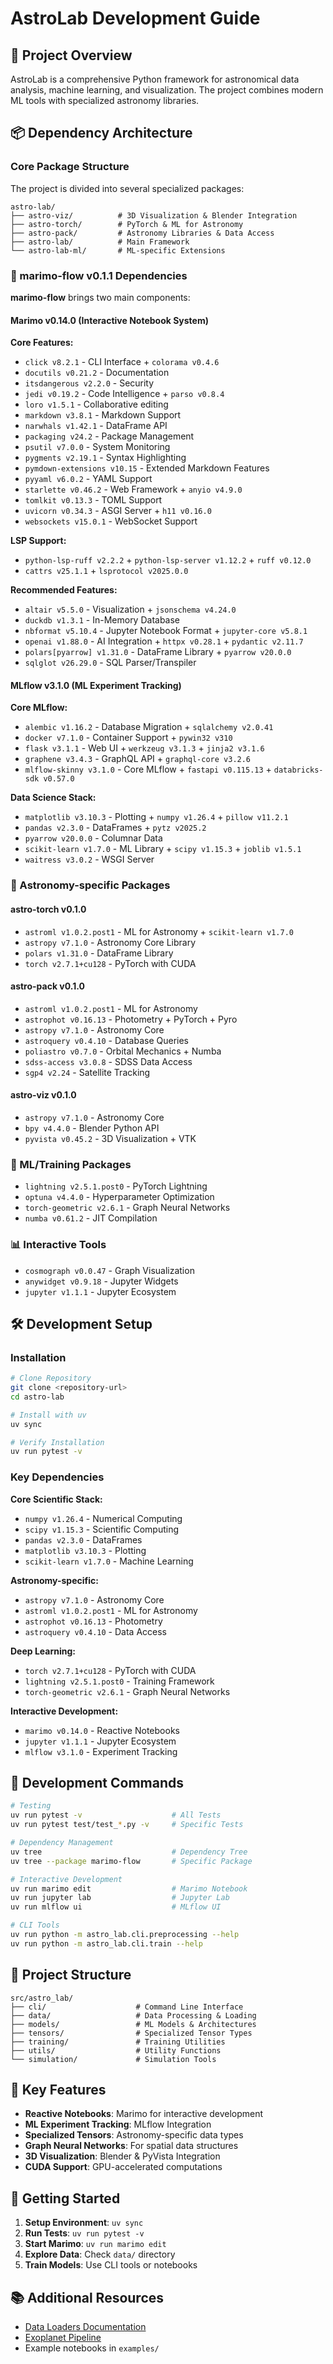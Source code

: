 # AstroLab Development Guide

## 🚀 Project Overview

AstroLab is a comprehensive Python framework for astronomical data analysis, machine learning, and visualization. The project combines modern ML tools with specialized astronomy libraries.

## 📦 Dependency Architecture

### Core Package Structure

The project is divided into several specialized packages:

```
astro-lab/
├── astro-viz/          # 3D Visualization & Blender Integration
├── astro-torch/        # PyTorch & ML for Astronomy
├── astro-pack/         # Astronomy Libraries & Data Access
├── astro-lab/          # Main Framework
└── astro-lab-ml/       # ML-specific Extensions
```

### 🎯 marimo-flow v0.1.1 Dependencies

**marimo-flow** brings two main components:

#### Marimo v0.14.0 (Interactive Notebook System)

**Core Features:**
- `click v8.2.1` - CLI Interface + `colorama v0.4.6`
- `docutils v0.21.2` - Documentation
- `itsdangerous v2.2.0` - Security
- `jedi v0.19.2` - Code Intelligence + `parso v0.8.4`
- `loro v1.5.1` - Collaborative editing
- `markdown v3.8.1` - Markdown Support
- `narwhals v1.42.1` - DataFrame API
- `packaging v24.2` - Package Management
- `psutil v7.0.0` - System Monitoring
- `pygments v2.19.1` - Syntax Highlighting
- `pymdown-extensions v10.15` - Extended Markdown Features
- `pyyaml v6.0.2` - YAML Support
- `starlette v0.46.2` - Web Framework + `anyio v4.9.0`
- `tomlkit v0.13.3` - TOML Support
- `uvicorn v0.34.3` - ASGI Server + `h11 v0.16.0`
- `websockets v15.0.1` - WebSocket Support

**LSP Support:**
- `python-lsp-ruff v2.2.2` + `python-lsp-server v1.12.2` + `ruff v0.12.0`
- `cattrs v25.1.1` + `lsprotocol v2025.0.0`

**Recommended Features:**
- `altair v5.5.0` - Visualization + `jsonschema v4.24.0`
- `duckdb v1.3.1` - In-Memory Database
- `nbformat v5.10.4` - Jupyter Notebook Format + `jupyter-core v5.8.1`
- `openai v1.88.0` - AI Integration + `httpx v0.28.1` + `pydantic v2.11.7`
- `polars[pyarrow] v1.31.0` - DataFrame Library + `pyarrow v20.0.0`
- `sqlglot v26.29.0` - SQL Parser/Transpiler

#### MLflow v3.1.0 (ML Experiment Tracking)

**Core MLflow:**
- `alembic v1.16.2` - Database Migration + `sqlalchemy v2.0.41`
- `docker v7.1.0` - Container Support + `pywin32 v310`
- `flask v3.1.1` - Web UI + `werkzeug v3.1.3` + `jinja2 v3.1.6`
- `graphene v3.4.3` - GraphQL API + `graphql-core v3.2.6`
- `mlflow-skinny v3.1.0` - Core MLflow + `fastapi v0.115.13` + `databricks-sdk v0.57.0`

**Data Science Stack:**
- `matplotlib v3.10.3` - Plotting + `numpy v1.26.4` + `pillow v11.2.1`
- `pandas v2.3.0` - DataFrames + `pytz v2025.2`
- `pyarrow v20.0.0` - Columnar Data
- `scikit-learn v1.7.0` - ML Library + `scipy v1.15.3` + `joblib v1.5.1`
- `waitress v3.0.2` - WSGI Server

### 🔬 Astronomy-specific Packages

#### astro-torch v0.1.0
- `astroml v1.0.2.post1` - ML for Astronomy + `scikit-learn v1.7.0`
- `astropy v7.1.0` - Astronomy Core Library
- `polars v1.31.0` - DataFrame Library
- `torch v2.7.1+cu128` - PyTorch with CUDA

#### astro-pack v0.1.0
- `astroml v1.0.2.post1` - ML for Astronomy
- `astrophot v0.16.13` - Photometry + PyTorch + Pyro
- `astropy v7.1.0` - Astronomy Core
- `astroquery v0.4.10` - Database Queries
- `poliastro v0.7.0` - Orbital Mechanics + Numba
- `sdss-access v3.0.8` - SDSS Data Access
- `sgp4 v2.24` - Satellite Tracking

#### astro-viz v0.1.0
- `astropy v7.1.0` - Astronomy Core
- `bpy v4.4.0` - Blender Python API
- `pyvista v0.45.2` - 3D Visualization + VTK

### 🧠 ML/Training Packages
- `lightning v2.5.1.post0` - PyTorch Lightning
- `optuna v4.4.0` - Hyperparameter Optimization
- `torch-geometric v2.6.1` - Graph Neural Networks
- `numba v0.61.2` - JIT Compilation

### 📊 Interactive Tools
- `cosmograph v0.0.47` - Graph Visualization
- `anywidget v0.9.18` - Jupyter Widgets
- `jupyter v1.1.1` - Jupyter Ecosystem

## 🛠️ Development Setup

### Installation

```bash
# Clone Repository
git clone <repository-url>
cd astro-lab

# Install with uv
uv sync

# Verify Installation
uv run pytest -v
```

### Key Dependencies

**Core Scientific Stack:**
- `numpy v1.26.4` - Numerical Computing
- `scipy v1.15.3` - Scientific Computing
- `pandas v2.3.0` - DataFrames
- `matplotlib v3.10.3` - Plotting
- `scikit-learn v1.7.0` - Machine Learning

**Astronomy-specific:**
- `astropy v7.1.0` - Astronomy Core
- `astroml v1.0.2.post1` - ML for Astronomy
- `astrophot v0.16.13` - Photometry
- `astroquery v0.4.10` - Data Access

**Deep Learning:**
- `torch v2.7.1+cu128` - PyTorch with CUDA
- `lightning v2.5.1.post0` - Training Framework
- `torch-geometric v2.6.1` - Graph Neural Networks

**Interactive Development:**
- `marimo v0.14.0` - Reactive Notebooks
- `jupyter v1.1.1` - Jupyter Ecosystem
- `mlflow v3.1.0` - Experiment Tracking

## 🔧 Development Commands

```bash
# Testing
uv run pytest -v                    # All Tests
uv run pytest test/test_*.py -v     # Specific Tests

# Dependency Management
uv tree                             # Dependency Tree
uv tree --package marimo-flow       # Specific Package

# Interactive Development
uv run marimo edit                  # Marimo Notebook
uv run jupyter lab                  # Jupyter Lab
uv run mlflow ui                    # MLflow UI

# CLI Tools
uv run python -m astro_lab.cli.preprocessing --help
uv run python -m astro_lab.cli.train --help
```

## 📁 Project Structure

```
src/astro_lab/
├── cli/                    # Command Line Interface
├── data/                   # Data Processing & Loading
├── models/                 # ML Models & Architectures
├── tensors/                # Specialized Tensor Types
├── training/               # Training Utilities
├── utils/                  # Utility Functions
└── simulation/             # Simulation Tools
```

## 🎯 Key Features

- **Reactive Notebooks**: Marimo for interactive development
- **ML Experiment Tracking**: MLflow Integration
- **Specialized Tensors**: Astronomy-specific data types
- **Graph Neural Networks**: For spatial data structures
- **3D Visualization**: Blender & PyVista Integration
- **CUDA Support**: GPU-accelerated computations

## 🚀 Getting Started

1. **Setup Environment**: `uv sync`
2. **Run Tests**: `uv run pytest -v`
3. **Start Marimo**: `uv run marimo edit`
4. **Explore Data**: Check `data/` directory
5. **Train Models**: Use CLI tools or notebooks

## 📚 Additional Resources

- [Data Loaders Documentation](DATA_LOADERS.md)
- [Exoplanet Pipeline](EXOPLANET_PIPELINE.md)
- Example notebooks in `examples/` 